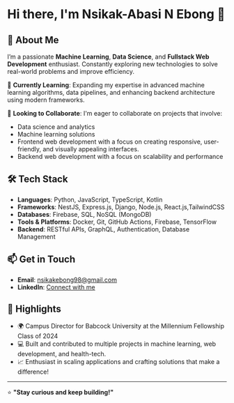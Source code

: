 # Hi there, I'm Nsikak-Abasi N Ebong 👋

## 👀 About Me
I’m a passionate **Machine Learning**, **Data Science**, and **Fullstack Web Development** enthusiast. Constantly exploring new technologies to solve real-world problems and improve efficiency. 

🌱 **Currently Learning**: Expanding my expertise in advanced machine learning algorithms, data pipelines, and enhancing backend architecture using modern frameworks.

💞️ **Looking to Collaborate**: I'm eager to collaborate on projects that involve:
- Data science and analytics
- Machine learning solutions
- Frontend web development with a focus on creating responsive, user-friendly, and visually appealing interfaces.
- Backend web development with a focus on scalability and performance

## 🛠️ Tech Stack
- **Languages**: Python, JavaScript, TypeScript, Kotlin
- **Frameworks**: NestJS, Express.js, Django, Node.js, React.js,TailwindCSS
- **Databases**: Firebase, SQL, NoSQL (MongoDB)
- **Tools & Platforms**: Docker, Git, GitHub Actions, Firebase, TensorFlow
- **Backend**: RESTful APIs, GraphQL, Authentication, Database Management

## 📫 Get in Touch
- **Email**: [nsikakebong98@gmail.com](mailto:nsikakebong98@gmail.com)
- **LinkedIn**: [Connect with me](https://www.linkedin.com/in/nsikak-abasi-ebong-78a0b1264/?originalSubdomain=ng)

## 🌟 Highlights
- 🌍 Campus Director for Babcock University at the Millennium Fellowship Class of 2024
- 💻 Built and contributed to multiple projects in machine learning, web development, and health-tech.
- 📈 Enthusiast in scaling applications and crafting solutions that make a difference!

---

⭐️ **"Stay curious and keep building!"**


<!---
Nsiikak/Nsiikak is a ✨ special ✨ repository because its `README.md` (this file) appears on your GitHub profile.
You can click the Preview link to take a look at your changes.
--->
